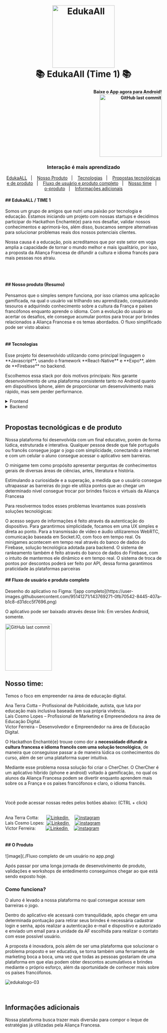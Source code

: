 
<h1 align="center">
    <img alt="EdukaAll" src="https://user-images.githubusercontent.com/95136949/143690590-12661775-e20e-4da8-882c-049280118c17.png" width=200 />
    <br>
    📚 EdukaAll (Time 1) 📚
</h1>

<h4 align="right">
        Baixe o App agora para Android!
    <div>
        <a href="https://expo.io/artifacts/b1cbf3aa-f2bd-4f7f-9f77-70a66b926b53">
        <img alt="GitHub last commit" src="fotos_do_projeto/google-play.png" width=200>
        </a>
    <div>
</h4>

<h3 align="center">
    Interação é mais aprendizado
</h3>

<p align="center">
  <a href="#edukaall--ods4">EdukaALL</a>&nbsp;&nbsp;&nbsp;|&nbsp;&nbsp;&nbsp;
  <a href="#nosso-produto-resumo">Nosso Produto</a>&nbsp;&nbsp;&nbsp;|&nbsp;&nbsp;&nbsp;
  <a href="#tecnologias">Tecnologias</a>&nbsp;&nbsp;&nbsp;|&nbsp;&nbsp;&nbsp;
  <a href="#propostas-tecnológicas-e-de-produto">Propostas tecnológicas e de produto</a>&nbsp;&nbsp;&nbsp;|&nbsp;&nbsp;&nbsp;
  <a href="#fluxo-de-usuário-e-produto-completo">Fluxo de usuário e produto completo</a>&nbsp;&nbsp;&nbsp;|&nbsp;&nbsp;&nbsp;
  <a href="#Nosso-time">Nosso time</a>&nbsp;&nbsp;&nbsp;|&nbsp;&nbsp;&nbsp;
  <a href="#o-produto">o-produto</a>&nbsp;&nbsp;&nbsp;|&nbsp;&nbsp;&nbsp;
  <a href="#informações-adicionais">Informações adicionais</a>
</p>


<h4>
## EdukaALL / TIME 1 <br/>
</h4>

Somos um grupo de amigos que nutri uma paixão por tecnologia e educação. Estamos iniciando um projeto com nossas startups e decidimos participar do Hackathon Enchanté{e} para nos desafiar, validar nossos conhecimentos e aprimorá-los, além disso, buscamos sempre alternativas para solucionar problemas reais dos nossos potenciais clientes. 

Nossa causa é a educação, pois acreditamos que por este setor em voga amplia a capacidade de tornar o mundo melhor e mais igualitário, por isso, a proposta da Aliança Francesa de difundir a cultura e idioma francês para mais pessoas nos atraiu.

<br/><br/>
<h4>## Nosso produto (Resumo)
</h4>

Pensamos que o simples sempre funciona, por isso criamos uma aplicação gamificada, na qual o usuário vai trilhando seu aprendizado, conquistando tesouros e adquirindo conhecimento sobre a cultura da França e países francófonos enquanto aprende o idioma.  Com a evolução do usuário ao acertar os desafios, ele consegue acumular pontos para trocar por brindes relacionados a Aliança Francesa e os temas abordados. O fluxo simplificado pode ser visto abaixo:
</br></br>


<h4>
## Tecnologias
</h4>
Esse projeto foi desenvolvido utilizando como principal linguagem o **Javascript**, usando o framework **React-Native** e **Expo**, além de **Firebase** no backend.

Escolhemos essa stack por dois motivos principais: Nos garante desenvolvimento de uma plataforma consistente tanto no Android quanto em dispositivos Iphone, além de proporcionar um desenvolvimento mais rápido, mas sem perder performance.

<details>
  <summary>Frontend</summary>
  
 - Javascript
 - Firebase
 - Lottie animations
 - React Navigation
 - react native dotenv
 - expo linear gradient
 - expo font

</details>

<details>
  <summary>Backend</summary>

 - Javascript
 - Firebase
 - Firestore database


</details>

<br/>

## **Propostas tecnológicas e de produto**

Nossa plataforma foi desenvolvida com um final educativo, porém de forma lúdica, estruturada e interativa. 
Qualquer pessoa desde que fale português ou francês consegue jogar o jogo com simplicidade, conectando a internet e com um celular o aluno consegue acessar o aplicativo sem barreiras. 

O minigame tem como propósito apresentar perguntas de conhecimentos gerais de diversas áreas de ciências, artes, literatura e história. 

Estimulando a curiosidade e a superação, a medida que o usuário consegue ultrapassar as barreiras do jogo ele utiliza pontos que ao chegar um determinado nível consegue trocar por brindes físicos e virtuais da Aliança Francesa 


Para resolvermos todos esses problemas levantamos suas possíveis soluções tecnológicas:

O acesso seguro de informações é feito através da autenticação do dispositivo. 
Para garantirmos simplicidade, focamos em uma UX simples e direta ao ponto.
Para a transmissão de vídeo e áudio utilizaremos WebRTC, comunicação baseada em Socket.IO, com foco em tempo real.
Os minigames acontecem em tempo real através do banco de dados do Firebase, solução tecnológica adotada para backend.
O sistema de rankeamento também é feito através do banco de dados do Firebase, com o intuito de mantermos ele dinâmico e em tempo real.
O sistema de troca de pontos por descontos poderá ser feito por API, dessa forma garantimos praticidade às plataformas parceiras

<h4>
## Fluxo de usuário e produto completo
</h4>
Desenho do aplicativo no Figma:
![app completo](https://user-images.githubusercontent.com/95141271/143769271-0fb70542-8445-407a-b1c8-d31dcc5f7696.png)


O aplicativo pode ser baixado através desse link: Em versões Android, somente.

<a href="https://expo.io/artifacts/b1cbf3aa-f2bd-4f7f-9f77-70a66b926b53">
<img alt="GitHub last commit" src="fotos_do_projeto/google-play.png" width=150>
</a>

## Nosso time:

Temos o foco em empreender na área de educação digital.

Ana Terra Cotta – Profissional de Publicidade, autista, que luta por educação mais inclusiva baseada em sua própria vivência. <br/>
Laís Cosmo Lopes – Profissional de Marketing e Empreendedora na área de Educação Digital. <br/>
Victor Ferreira – Desenvolvedor e Empreendedor na área de Educação Digital. 

O Hackathon Enchanté{e} trouxe como dor a **necessidade difundir a cultura francesa e idioma francês com uma solução tecnológica**, de maneira que conseguisse passar a de maneira lúdica os conhecimentos do curso, além de ser uma plataforma super intuitiva. 

Mediante esse problema nossa solução foi criar o CherCher. O CherCher é um aplicativo híbrido (iphone e android) voltado à gamificação, no qual os alunos da Aliança Francesa podem se divertir enquanto aprendem mais sobre os a França e os países francófonos e claro, o idioma francês.

<br/>

Você pode acessar nossas redes pelos botões abaixo: (CTRL + click)</br></br>

<div>
Ana Terra Cotta: &nbsp;&nbsp;&nbsp;&nbsp;
<a href="https://www.linkedin.com/in/aprmtc/">
<img src="https://img.shields.io/badge/-LinkedIn-blue?style=flat-square&logo=Linkedin&logoColor=white&link=https://www.linkedin.com/in/aprmtc/" alt="Linkedin" />
</a>&nbsp;&nbsp;&nbsp;
<a href="https://www.instagram.com/anaaocontrari0/">
<img src="https://img.shields.io/badge/Instagram-E4405F?style=for-the-badge&logo=instagram&logoColor=white" alt="instagram" />
</a>
</div>

<div>
Laís Cosmo Lopes:&nbsp;
<a href="https://www.linkedin.com/in/laiscosmolopes/">
<img src="https://img.shields.io/badge/-LinkedIn-blue?style=flat-square&logo=Linkedin&logoColor=white&link=https://www.linkedin.com/in/laiscosmolopes/" alt="Linkedin" />
</a>&nbsp;&nbsp;&nbsp;
<a href="https://www.instagram.com/lalitalopes/">
<img src="https://img.shields.io/badge/Instagram-E4405F?style=for-the-badge&logo=instagram&logoColor=white" alt="instagram" />
</a>
</div>

<div>
Victor Ferreira:&nbsp;&nbsp;&nbsp;&nbsp;&nbsp;&nbsp;&nbsp;
<a href="https://www.linkedin.com/in/victor-hugo-5a9415151/">
<img src="https://img.shields.io/badge/-LinkedIn-blue?style=flat-square&logo=Linkedin&logoColor=white&link=https://www.linkedin.com/in/victor-hugo-5a9415151/" alt="Linkedin" />
</a>&nbsp;&nbsp;&nbsp;
<a href="https://www.instagram.com/victorhugoo.of/">
<img src="https://img.shields.io/badge/Instagram-E4405F?style=for-the-badge&logo=instagram&logoColor=white" alt="instagram" />
</a>
</div>

</br>
<h4>
## O Produto
</h4>
![image](./Fluxo completo de um usuário no app.png)

Após passar por uma longa jornada de desenvolvimento de produto, validações e workshops de entedimento conseguimos chegar ao que está sendo exposto hoje.
</br>
### Como funciona? 

O aluno é levado a nossa plataforma no qual consegue acessar sem barreiras o jogo. 

Dentro do aplicativo ele acessará com tranquilidade, após chegar em uma determinada pontuação para retirar seus brindes é necessária cadastrar  login e senha, após realizar a autenticação e-mail e  dispositivo e autorizado e enviado um email para a unidade da AF escolhida para realizar o contato com esse possível usuário. 

A proposta é inovadora, pois além de ser uma plataforma que solucionar o problema proposto e ser educativa, se torna também uma ferramenta de marketing boca a boca, uma vez que todas as pessoas gostariam de uma plataforma em que elas podem obter descontos acumulativos e brindes mediante o próprio esforço, além da oportunidade de conhecer mais sobre os países francófonos.



![edukalogo-03](https://user-images.githubusercontent.com/95136949/143690590-12661775-e20e-4da8-882c-049280118c17.png)

        
</br> <h4>             
## Informações adicionais</h4>

Nossa plataforma busca trazer mais diversão para compor o leque de estratégias já utilizadas pela Aliança Francesa.

